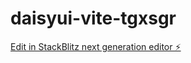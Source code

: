 # daisyui-vite-tgxsgr

[Edit in StackBlitz next generation editor ⚡️](https://stackblitz.com/~/github.com/mdahanaf/daisyui-vite-tgxsgr)